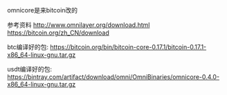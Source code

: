 omnicore是来bitcoin改的

参考资料
http://www.omnilayer.org/download.html
https://bitcoin.org/zh_CN/download



btc编译好的包:
https://bitcoin.org/bin/bitcoin-core-0.17.1/bitcoin-0.17.1-x86_64-linux-gnu.tar.gz

usdt编译好的包:
https://bintray.com/artifact/download/omni/OmniBinaries/omnicore-0.4.0-x86_64-linux-gnu.tar.gz